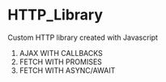 # HTTP_Library
Custom HTTP library created with Javascript

1) AJAX WITH CALLBACKS
2) FETCH WITH PROMISES
3) FETCH WITH ASYNC/AWAIT

